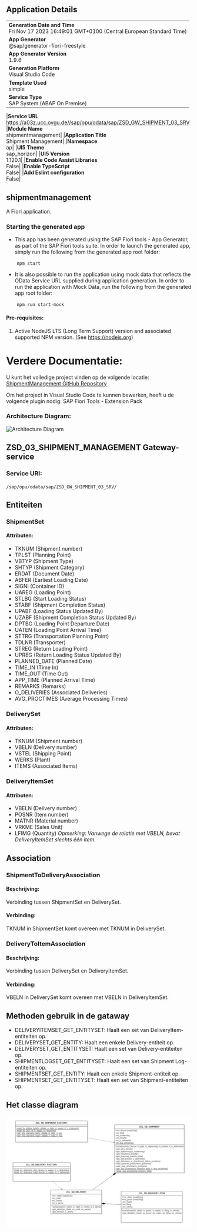 ## Application Details

|                                                                                                    |
| -------------------------------------------------------------------------------------------------- |
| **Generation Date and Time**<br>Fri Nov 17 2023 16:49:01 GMT+0100 (Central European Standard Time) |
| **App Generator**<br>@sap/generator-fiori-freestyle                                                |
| **App Generator Version**<br>1.9.6                                                                 |
| **Generation Platform**<br>Visual Studio Code                                                      |
| **Template Used**<br>simple                                                                        |
| **Service Type**<br>SAP System (ABAP On Premise)                                                   |

|**Service URL**<br>https://a03z.ucc.ovgu.de//sap/opu/odata/sap/ZSD_GW_SHIPMENT_03_SRV
|**Module Name**<br>shipmentmanagement|
|**Application Title**<br>Shipment Management|
|**Namespace**<br>ap|
|**UI5 Theme**<br>sap_horizon|
|**UI5 Version**<br>1.120.1|
|**Enable Code Assist Libraries**<br>False|
|**Enable TypeScript**<br>False|
|**Add Eslint configuration**<br>False|

## shipmentmanagement

A Fiori application.

### Starting the generated app

- This app has been generated using the SAP Fiori tools - App Generator, as part of the SAP Fiori tools suite. In order to launch the generated app, simply run the following from the generated app root folder:

```
    npm start
```

- It is also possible to run the application using mock data that reflects the OData Service URL supplied during application generation. In order to run the application with Mock Data, run the following from the generated app root folder:

```
    npm run start-mock
```

#### Pre-requisites:

1. Active NodeJS LTS (Long Term Support) version and associated supported NPM version. (See https://nodejs.org)

# Verdere Documentatie:

U kunt het volledige project vinden op de volgende locatie: [ShipmentManagement GitHub Repository](https://github.com/SalouaElM/ShipmentManagement)

Om het project in Visual Studio Code te kunnen bewerken, heeft u de volgende plugin nodig: SAP Fiori Tools - Extension Pack

### Architecture Diagram:

![Architecture Diagram](link_naar_diagram)

## ZSD_03_SHIPMENT_MANAGEMENT Gateway-service

### Service URI:

`/sap/opu/odata/sap/ZSD_GW_SHIPMENT_03_SRV/`

## Entiteiten

### ShipmentSet

#### Attributen:

- TKNUM (Shipment number)
- TPLST (Planning Point)
- VBTYP (Shipment Type)
- SHTYP (Shipment Category)
- ERDAT (Document Date)
- ABFER (Earliest Loading Date)
- SIGNI (Container ID)
- UAREG (Loading Point)
- STLBG (Start Loading Status)
- STABF (Shipment Completion Status)
- UPABF (Loading Status Updated By)
- UZABF (Shipment Completion Status Updated By)
- DPTBG (Loading Point Departure Date)
- UATEN (Loading Point Arrival Time)
- STTRG (Transportation Planning Point)
- TDLNR (Transporter)
- STREG (Return Loading Point)
- UPREG (Return Loading Status Updated By)
- PLANNED_DATE (Planned Date)
- TIME_IN (Time In)
- TIME_OUT (Time Out)
- APP_TIME (Planned Arrival Time)
- REMARKS (Remarks)
- O_DELIVERIES (Associated Deliveries)
- AVG_PROCTIMES (Average Processing Times)

### DeliverySet

#### Attributen:

- TKNUM (Shipment number)
- VBELN (Delivery number)
- VSTEL (Shipping Point)
- WERKS (Plant)
- ITEMS (Associated Items)

### DeliveryItemSet

#### Attributen:

- VBELN (Delivery number)
- POSNR (Item number)
- MATNR (Material number)
- VRKME (Sales Unit)
- LFIMG (Quantity)
  _Opmerking: Vanwege de relatie met VBELN, bevat DeliveryItemSet slechts één item._

## Association

### ShipmentToDeliveryAssociation

#### Beschrijving:

Verbinding tussen ShipmentSet en DeliverySet.

#### Verbinding:

TKNUM in ShipmentSet komt overeen met TKNUM in DeliverySet.

### DeliveryToItemAssociation

#### Beschrijving:

Verbinding tussen DeliverySet en DeliveryItemSet.

#### Verbinding:

VBELN in DeliverySet komt overeen met VBELN in DeliveryItemSet.

## Methoden gebruik in de gataway

- DELIVERYITEMSET_GET_ENTITYSET: Haalt een set van DeliveryItem-entiteiten op.
- DELIVERYSET_GET_ENTITY: Haalt een enkele Delivery-entiteit op.
- DELIVERYSET_GET_ENTITYSET: Haalt een set van Delivery-entiteiten op.
- SHIPMENTLOGSET_GET_ENTITYSET: Haalt een set van Shipment Log-entiteiten op.
- SHIPMENTSET_GET_ENTITY: Haalt een enkele Shipment-entiteit op.
- SHIPMENTSET_GET_ENTITYSET: Haalt een set van Shipment-entiteiten op.

## Het classe diagram

![Classe diagram](classeDiagram.png)
